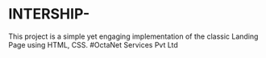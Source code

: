 # INTERSHIP-
This project is a simple yet engaging implementation of the classic Landing Page using HTML, CSS. #OctaNet Services Pvt Ltd
